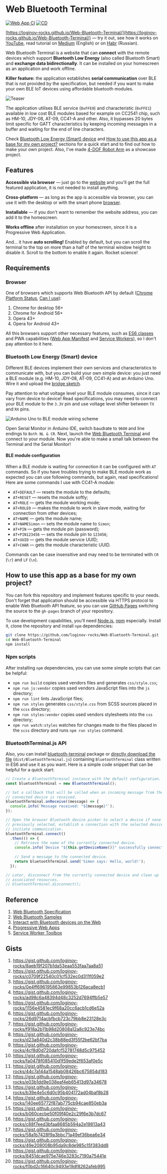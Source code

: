 # Web Bluetooth Terminal

[![Web App CI](https://github.com/loginov-rocks/Web-Bluetooth-Terminal/actions/workflows/web-app-ci.yml/badge.svg)](https://github.com/loginov-rocks/Web-Bluetooth-Terminal/actions/workflows/web-app-ci.yml)
[![CD](https://github.com/loginov-rocks/Web-Bluetooth-Terminal/actions/workflows/cd.yml/badge.svg)](https://github.com/loginov-rocks/Web-Bluetooth-Terminal/actions/workflows/cd.yml)

[https://loginov-rocks.github.io/Web-Bluetooth-Terminal/](https://loginov-rocks.github.io/Web-Bluetooth-Terminal/) — try
it out, see how it works on [YouTube](https://www.youtube.com/watch?v=BNXN_931W_M), read tutorial on
[Medium](https://loginov-rocks.medium.com/how-to-make-a-web-app-for-your-own-bluetooth-low-energy-device-arduino-2af8d16fdbe8)
(English) or on [Habr](https://habr.com/ru/articles/339146/) (Russian).

Web Bluetooth Terminal is a website that can **connect** with the remote devices which support **Bluetooth Low Energy**
(also called Bluetooth Smart) and **exchange data bidirectionally**. It can be installed on your homescreen as an
application and work offline.

**Killer feature:** the application establishes **serial communication** over BLE that is not provided by the
specification, but needed if you want to make your own BLE IoT devices using affordable bluetooth modules.

![Teaser](https://raw.githubusercontent.com/loginov-rocks/Web-Bluetooth-Terminal/main/docs/Teaser.png)

The application utilises BLE service (`0xFFE0`) and characteristic (`0xFFE1`) available in low cost BLE modules based
for example on CC2541 chip, such as HM-10, JDY-08, AT-09, CC41-A and other. Also, it bypasses 20 bytes limit specific
for GATT characteristics by keeping incoming messages in a buffer and waiting for the end of line characters.

Check [Bluetooth Low Energy (Smart) device](#bluetooth-low-energy-smart-device) and
[How to use this app as a base for my own project?](#how-to-use-this-app-as-a-base-for-my-own-project)
sections for a quick start and to find out how to make your own project. Also, I've made
[4-DOF Robot Arm](https://github.com/loginov-rocks/4-DOF-Robot-Arm) as a showcase project.

## Features

**Accessible via browser** — just go to the [website](https://loginov-rocks.github.io/Web-Bluetooth-Terminal/) and
you'll get the full featured application, it is not needed to install anything.

**Cross-platform** — as long as the app is accessible via browser, you can use it with the desktop or with the smart
phone [browser](#browser).

**Installable** — if you don't want to remember the website address, you can add it to the homescreen.

**Works offline** after installation on your homescreen, since it is a Progressive Web Application.

And... it have **auto scrolling!** Enabled by default, but you can scroll the terminal to the top on more than a half of
the terminal window height to disable it. Scroll to the bottom to enable it again. Rocket science!

## Requirements

### Browser

One of browsers which supports Web Bluetooth API by default
([Chrome Platform Status](https://chromestatus.com/feature/5264933985976320),
[Can I use](https://caniuse.com/web-bluetooth)):

1. Chrome for desktop 56+
2. Chrome for Android 56+
3. Opera 43+
4. Opera for Android 43+

All this browsers support other necessary features, such as [ES6 classes](https://caniuse.com/es6-class) and PWA
capabilities ([Web App Manifest](https://caniuse.com/sr_web-app-manifest) and
[Service Workers](https://caniuse.com/serviceworkers)), so I don't pay attention to it here.

### Bluetooth Low Energy (Smart) device

Different BLE devices implement their own services and characteristics to communicate with, but you can build your own
simple device: you just need a BLE module (e.g. HM-10, JDY-08, AT-09, CC41-A) and an Arduino Uno. Wire it and upload the
[bridge sketch](https://github.com/loginov-rocks/Web-Bluetooth-Terminal/blob/main/firmware/Arduino-Bridge/Arduino-Bridge.ino).

Pay attention to what voltage level your BLE module consumes, since it can vary from device to device! Read
specifications, you may need to connect your BLE module to the `3.3V` pin and use voltage level shifter between `TX` and
`RX` pins.

![Arduino Uno to BLE module wiring scheme](https://raw.githubusercontent.com/loginov-rocks/Web-Bluetooth-Terminal/main/docs/Arduino-Uno-Scheme.png)

Open Serial Monitor in Arduino IDE, switch baudrate to `9600` and line endings to `Both NL & CR`. Next, launch the
[Web Bluetooth Terminal](https://loginov-rocks.github.io/Web-Bluetooth-Terminal/) and connect to your module. Now you're
able to make a small talk between the Terminal and the Serial Monitor!

#### BLE module configuration

When a BLE module is waiting for connection it can be configured with `AT` commands. So if you have troubles trying to
make BLE module work as expected you can use following commands, but again, read specifications! Here are some commands
I use with CC41-A module:

* `AT+DEFAULT` — resets the module to the defaults;
* `AT+RESET` — resets the module softly;
* `AT+ROLE` — gets the module working mode;
* `AT+ROLE0` — makes the module to work in slave mode, waiting for connection from other devices;
* `AT+NAME` — gets the module name;
* `AT+NAMESimon` — sets the module name to `Simon`;
* `AT+PIN` — gets the module pin (password);
* `AT+PIN123456` — sets the module pin to `123456`;
* `AT+UUID` — gets the module service UUID;
* `AT+CHAR` — gets the module characteristic UUID.

Commands can be case insensitive and may need to be terminated with `CR` (`\r`) and `LF` (`\n`).

## How to use this app as a base for my own project?

You can fork this repository and implement features specific to your needs. Don't forget that application should be
accessible via HTTPS protocol to enable Web Bluetooth API feature, so you can use
[GitHub Pages](https://pages.github.com) switching the source to the `gh-pages` branch of your repository.

To use development capabilities, you'll need [Node.js](https://nodejs.org), [npm](https://www.npmjs.com) especially.
Install it, clone the repository and install `npm` dependencies:

```sh
git clone https://github.com/loginov-rocks/Web-Bluetooth-Terminal.git
cd Web-Bluetooth-Terminal
npm install
```

### Npm scripts

After installing `npm` dependencies, you can use some simple scripts that can be helpful:

* `npm run build` copies used vendors files and generates `css/style.css`;
* `npm run js:vendor` copies used vendors JavaScript files into the `js` directory;
* `npm run lint` lints JavaScript files;
* `npm run styles` generates `css/style.css` from SCSS sources placed in the `scss` directory;
* `npm run styles:vendor` copies used vendors stylesheets into the `css` directory;
* `npm run watch:styles` watches for changes made to the files placed in the `scss` directory and runs `npm run styles`
command.

### BluetoothTerminal.js API

Also, you can install [bluetooth-terminal](https://github.com/loginov-rocks/bluetooth-terminal) package or
[directly download the file](https://www.npmjs.com/package/bluetooth-terminal?activeTab=code) (`dist/BluetoothTerminal.js`)
containing `BluetoothTerminal` class written in ES6 and use it as you want. Here is a simple code snippet that can be
helpful for a quick start:

```js
// Create a BluetoothTerminal instance with the default configuration.
const bluetoothTerminal = new BluetoothTerminal();

// Set a callback that will be called when an incoming message from the
// connected device is received.
bluetoothTerminal.onReceive((message) => {
  console.info(`Message received: "${message}"`);
});

// Open the browser Bluetooth device picker to select a device if none was
// previously selected, establish a connection with the selected device, and
// initiate communication.
bluetoothTerminal.connect()
  .then(() => {
    // Retrieve the name of the currently connected device.
    console.info(`Device "${this.getDeviceName()}" successfully connected`);
    
    // Send a message to the connected device.
    return bluetoothTerminal.send('Simon says: Hello, world!');
  });

// Later, disconnect from the currently connected device and clean up
// associated resources.
// bluetoothTerminal.disconnect();
```

## Reference

1. [Web Bluetooth Specification](https://webbluetoothcg.github.io/web-bluetooth/)
2. [Web Bluetooth Samples](https://googlechrome.github.io/samples/web-bluetooth/)
3. [Interact with Bluetooth devices on the Web](https://developer.chrome.com/docs/capabilities/bluetooth)
4. [Progressive Web Apps](https://web.dev/explore/progressive-web-apps)
5. [Service Worker Toolbox](https://github.com/GoogleChromeLabs/sw-toolbox/)

## Gists

1. https://gist.github.com/loginov-rocks/8aeb19f207b1da53eaa553faa7aa8a51
2. https://gist.github.com/loginov-rocks/c0709f22540c01cf532ec0d311f059e2
3. https://gist.github.com/loginov-rocks/0e4ff696195863e99853b126aca8ecb1
4. https://gist.github.com/loginov-rocks/ad98c6a48394d48c3252d7694ffb5e57
5. https://gist.github.com/loginov-rocks/1156e4581ec9f68a20cc6acb1cd6e52a
6. https://gist.github.com/loginov-rocks/26d9714acbfbcb723c79bb8e23128e3c
7. https://gist.github.com/loginov-rocks/f918a2b11b98d20808a12a8c923e74bc
8. https://gist.github.com/loginov-rocks/d23a840d2c38b88ed3f55f2be62bf7ba
9. https://gist.github.com/loginov-rocks/4cf8d0d720dafcf52781748d5c975452
10. https://gist.github.com/loginov-rocks/fa0478f085410d1f59ede2f653af0e5c
11. https://gist.github.com/loginov-rocks/44c7a144a1548ab08426bc675854d183
12. https://gist.github.com/loginov-rocks/e03b1dd9e038eaf4eb65413d97a34678
13. https://gist.github.com/loginov-rocks/b39e4e5c6d0c95b404172ad04baf8b28
14. https://gist.github.com/loginov-rocks/140ee65772f87ab775cb94cae850eb3a
15. https://gist.github.com/loginov-rocks/b060cecbe50f09f40e2c29f6e3b7dc67
16. https://gist.github.com/loginov-rocks/c88f7eed3bfaa8685b594a2e19813a43
17. https://gist.github.com/loginov-rocks/58a1b7428f9a3bbc71a49ef36bea6e34
18. https://gist.github.com/loginov-rocks/49e208008b95da9c8de985c15f383dd8
19. https://gist.github.com/loginov-rocks/8451dcae975e746e3283c7190a75441e
20. https://gist.github.com/loginov-rocks/f0bd2c16640c9493e19df8262afeb995
